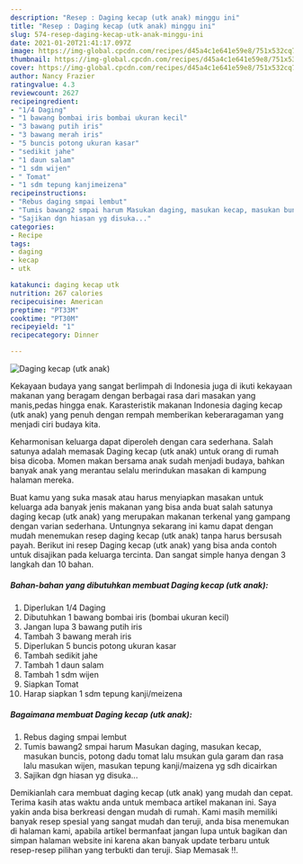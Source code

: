 ```yaml
---
description: "Resep : Daging kecap (utk anak) minggu ini"
title: "Resep : Daging kecap (utk anak) minggu ini"
slug: 574-resep-daging-kecap-utk-anak-minggu-ini
date: 2021-01-20T21:41:17.097Z
image: https://img-global.cpcdn.com/recipes/d45a4c1e641e59e8/751x532cq70/daging-kecap-utk-anak-foto-resep-utama.jpg
thumbnail: https://img-global.cpcdn.com/recipes/d45a4c1e641e59e8/751x532cq70/daging-kecap-utk-anak-foto-resep-utama.jpg
cover: https://img-global.cpcdn.com/recipes/d45a4c1e641e59e8/751x532cq70/daging-kecap-utk-anak-foto-resep-utama.jpg
author: Nancy Frazier
ratingvalue: 4.3
reviewcount: 2627
recipeingredient:
- "1/4 Daging"
- "1 bawang bombai iris bombai ukuran kecil"
- "3 bawang putih iris"
- "3 bawang merah iris"
- "5 buncis potong ukuran kasar"
- "sedikit jahe"
- "1 daun salam"
- "1 sdm wijen"
- " Tomat"
- "1 sdm tepung kanjimeizena"
recipeinstructions:
- "Rebus daging smpai lembut"
- "Tumis bawang2 smpai harum Masukan daging, masukan kecap, masukan buncis, potong dadu tomat lalu msukan gula garam dan rasa lalu masukan wijen, masukan tepung kanji/maizena yg sdh dicairkan"
- "Sajikan dgn hiasan yg disuka..."
categories:
- Recipe
tags:
- daging
- kecap
- utk

katakunci: daging kecap utk 
nutrition: 267 calories
recipecuisine: American
preptime: "PT33M"
cooktime: "PT30M"
recipeyield: "1"
recipecategory: Dinner

---
```



![Daging kecap (utk anak)](https://img-global.cpcdn.com/recipes/d45a4c1e641e59e8/751x532cq70/daging-kecap-utk-anak-foto-resep-utama.jpg)

Kekayaan budaya yang sangat berlimpah di Indonesia juga di ikuti kekayaan makanan yang beragam dengan berbagai rasa dari masakan yang manis,pedas hingga enak. Karasteristik makanan Indonesia daging kecap (utk anak) yang penuh dengan rempah memberikan keberaragaman yang menjadi ciri budaya kita.


Keharmonisan keluarga dapat diperoleh dengan cara sederhana. Salah satunya adalah memasak Daging kecap (utk anak) untuk orang di rumah bisa dicoba. Momen makan bersama anak sudah menjadi budaya, bahkan banyak anak yang merantau selalu merindukan masakan di kampung halaman mereka.



Buat kamu yang suka masak atau harus menyiapkan masakan untuk keluarga ada banyak jenis makanan yang bisa anda buat salah satunya daging kecap (utk anak) yang merupakan makanan terkenal yang gampang dengan varian sederhana. Untungnya sekarang ini kamu dapat dengan mudah menemukan resep daging kecap (utk anak) tanpa harus bersusah payah.
Berikut ini resep Daging kecap (utk anak) yang bisa anda contoh untuk disajikan pada keluarga tercinta. Dan sangat simple hanya dengan 3 langkah dan 10 bahan.


<!--inarticleads1-->

##### Bahan-bahan yang dibutuhkan membuat Daging kecap (utk anak):

1. Diperlukan 1/4 Daging
1. Dibutuhkan 1 bawang bombai iris (bombai ukuran kecil)
1. Jangan lupa 3 bawang putih iris
1. Tambah 3 bawang merah iris
1. Diperlukan 5 buncis potong ukuran kasar
1. Tambah sedikit jahe
1. Tambah 1 daun salam
1. Tambah 1 sdm wijen
1. Siapkan  Tomat
1. Harap siapkan 1 sdm tepung kanji/meizena




<!--inarticleads2-->

##### Bagaimana membuat  Daging kecap (utk anak):

1. Rebus daging smpai lembut
1. Tumis bawang2 smpai harum Masukan daging, masukan kecap, masukan buncis, potong dadu tomat lalu msukan gula garam dan rasa lalu masukan wijen, masukan tepung kanji/maizena yg sdh dicairkan
1. Sajikan dgn hiasan yg disuka...




Demikianlah cara membuat daging kecap (utk anak) yang mudah dan cepat. Terima kasih atas waktu anda untuk membaca artikel makanan ini. Saya yakin anda bisa berkreasi dengan mudah di rumah. Kami masih memiliki banyak resep spesial yang sangat mudah dan teruji, anda bisa menemukan di halaman kami, apabila artikel bermanfaat jangan lupa untuk bagikan dan simpan halaman website ini karena akan banyak update terbaru untuk resep-resep pilihan yang terbukti dan teruji. Siap Memasak !!. 
